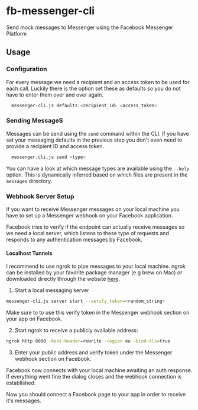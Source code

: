 # fb-messenger-cli
Send mock messages to Messenger using the Facebook Messenger Platform

## Usage

### Configuration
For every message we need a recipient and an access token to be used for each call.
Luckily there is the option set these as defaults so you do not have to enter them over
and over again.

```bash
  messenger-cli.js defaults <recipient_id> <access_token>
```

### Sending MessageS
Messages can be send using the `send` command within the CLI. If you have set your messaging defaults in the previous step you don't even need to provide a recipient ID and access token.

```bash
  messenger.cli.js send <type>
```

You can have a look at which message types are available using the `--help` option.
This is dynamically inferred based on which files are present in the `messages` directory.


### Webhook Server Setup
If you want to receive Messenger messages on your local machine you have to set up a Messenger webhook on your Facebook application.

Facebook tries to verify if the endpoint can actually receive messages so we need a local server, which listens to these type of requests and responds to any authentication messages by Facebook.


#### Localhost Tunnels
I recommend to use ngrok to pipe messages to your local machine. ngrok can be installed by your favorite package manager (e.g brew on Mac) or downloaded directly through the website [here](https://ngrok.com/download).

1. Start a local messaging server
```bash
messenger-cli.js server start --verify_token=<random_string>
```
Make sure to to use this verify token in the Messenger webhook section on your app on Facebook.

2. Start ngrok to receive a publicly available address:
```bash
ngrok http 8080 -host-header=rewrite -region eu -bind-tls=true
```

3. Enter your public address and verify token under the Messenger webhook section on Facebook.

Facebook now connects with your local machine awaiting an auth response. If everything went fine the dialog closes and the webhook connection is established.

Now you should connect a Facebook page to your app in order to receive it's messages.

